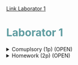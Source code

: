 <p style="color: #2e6c80;" data-darkreader-inline-color=""><a title="Link Laborator 1" href="https://profs.info.uaic.ro/~acf/java/labs/lab_01.html" target="_blank">Link Laborator 1</a></p>
<h1 style="color: #5e9ca0;" data-darkreader-inline-color="">Laborator 1</h1>
<details>
  <summary>Comuplsory (1p) (OPEN)</summary>
  <h2 style="color: #2e6c80;" data-darkreader-inline-color=""><strong>Compulsory</strong>&nbsp;(1p)</h2>
  <h3><strong>"Create an object-oriented model of the problem. You should have (at least) the following classes: Event, Room.
The start and end time will be integers. The rooms will also have the property type. The available types will be implemented as an enum ."</strong></h3>
  <p>I created the classes Event, Room and the enum Type is in a separate file.</p>
  <h3><strong>"Each class should have appropriate constructors, getters and setters."</strong></h3>
  <p>All the getters, setters and constructors were created.</p>
  <h3><strong>"The toString method form the Object class must be properly overridden for all the classes."</strong></h3>
  <p>The toString methods display every attribute that a class has.</p>
  <h3><strong>"Create and print on the screen the objects in the example."</strong></h3>
  <p>In main I created a bunch of Events and Rooms, put them in a particulary array for each of them and display every event and room.</p>
  <p>&nbsp;</p>
</details>

<details>
<summary>Homework (2p) (OPEN)</summary>
<h2 style="color: #2e6c80;" data-darkreader-inline-color=""><strong>Homework</strong> (2p)</h2>
<h3><strong>"Create a class that describes an instance of the problem."</strong></h3>
<p>The class "Problem" contains all the events (EventH[] allEvents) and classes (RoomH[] allRooms) without duplicates.</p>
<p>You have methods to add a list of events/room at the same time, or add an event or room individually. It checks if there are duplicates, if there is, the event/room will not be added.</p>
<h3><strong>"Override the equals method form the Object class for the Event, Room classes. The problem should not allow adding the same event or room twice</strong><strong>."</strong></h3>
<p>The equals methods are overriden, checking if the event/room are null first, and then if every attributes and properties are equal.</p>
<strong>Homework</strong> (2p)</h2>
<h3><strong>"Instead of using an enum, create dedicated classes for lecture halls and computer labs. Room will become abstract. The course room may have an additional property indicating if there is a video projector, and the lab room may indicate the operating system of its computers."</strong></h3>
<p>Lecture halls and computer labs are created. The classes extends the now Abstract Room class.</p>
<p>Lecture halls added the boolean variable&nbsp;</p>
<pre>hasVideoProjector</pre>
<p>Comupter labs added the String variable</p>
<pre>operatingSystem</pre>
<h3><strong>"Create a class to describe the solution"</strong></h3>
<p>Contains a problem and it allocates the size for the rooms that will be assigned for each event.</p>
<pre>private Problem problem = new Problem();<br />private RoomH[] assignedRooms;</pre>
<p>It sets a problem and then to get the solution it will use a method from the class Algorithm.</p>
<pre>public void getSolution() {<br />    Algorithm.assignEventsToRooms(problem, assignedRooms);<br />}</pre>
<h3><strong>"Implement a simple algorithm for creating a feasible solution to the problem, "trying" to minimize the number of used rooms."</strong></h3>
<p>The algorithm is described through javadoc in the code.private RoomH[] assignedRooms;</p>
</details>

